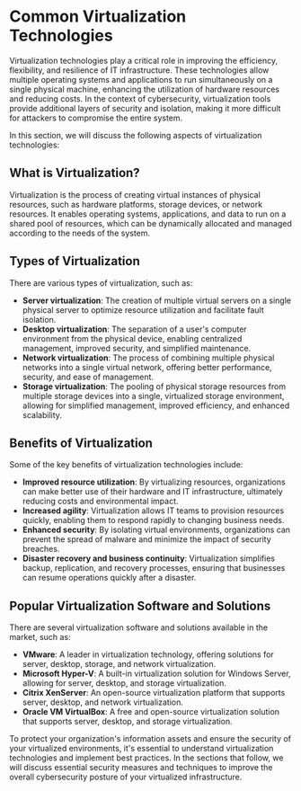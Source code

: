 # Common Virtualization Technologies

Virtualization technologies play a critical role in improving the efficiency, flexibility, and resilience of IT infrastructure. These technologies allow multiple operating systems and applications to run simultaneously on a single physical machine, enhancing the utilization of hardware resources and reducing costs. In the context of cybersecurity, virtualization tools provide additional layers of security and isolation, making it more difficult for attackers to compromise the entire system.

In this section, we will discuss the following aspects of virtualization technologies:

## What is Virtualization?

Virtualization is the process of creating virtual instances of physical resources, such as hardware platforms, storage devices, or network resources. It enables operating systems, applications, and data to run on a shared pool of resources, which can be dynamically allocated and managed according to the needs of the system.

## Types of Virtualization

There are various types of virtualization, such as:

- **Server virtualization**: The creation of multiple virtual servers on a single physical server to optimize resource utilization and facilitate fault isolation.
- **Desktop virtualization**: The separation of a user's computer environment from the physical device, enabling centralized management, improved security, and simplified maintenance.
- **Network virtualization**: The process of combining multiple physical networks into a single virtual network, offering better performance, security, and ease of management.
- **Storage virtualization**: The pooling of physical storage resources from multiple storage devices into a single, virtualized storage environment, allowing for simplified management, improved efficiency, and enhanced scalability.

## Benefits of Virtualization

Some of the key benefits of virtualization technologies include:

- **Improved resource utilization**: By virtualizing resources, organizations can make better use of their hardware and IT infrastructure, ultimately reducing costs and environmental impact.
- **Increased agility**: Virtualization allows IT teams to provision resources quickly, enabling them to respond rapidly to changing business needs.
- **Enhanced security**: By isolating virtual environments, organizations can prevent the spread of malware and minimize the impact of security breaches.
- **Disaster recovery and business continuity**: Virtualization simplifies backup, replication, and recovery processes, ensuring that businesses can resume operations quickly after a disaster.

## Popular Virtualization Software and Solutions

There are several virtualization software and solutions available in the market, such as:

- **VMware**: A leader in virtualization technology, offering solutions for server, desktop, storage, and network virtualization.
- **Microsoft Hyper-V**: A built-in virtualization solution for Windows Server, allowing for server, desktop, and storage virtualization.
- **Citrix XenServer**: An open-source virtualization platform that supports server, desktop, and network virtualization.
- **Oracle VM VirtualBox**: A free and open-source virtualization solution that supports server, desktop, and storage virtualization.

To protect your organization's information assets and ensure the security of your virtualized environments, it's essential to understand virtualization technologies and implement best practices. In the sections that follow, we will discuss essential security measures and techniques to improve the overall cybersecurity posture of your virtualized infrastructure.
